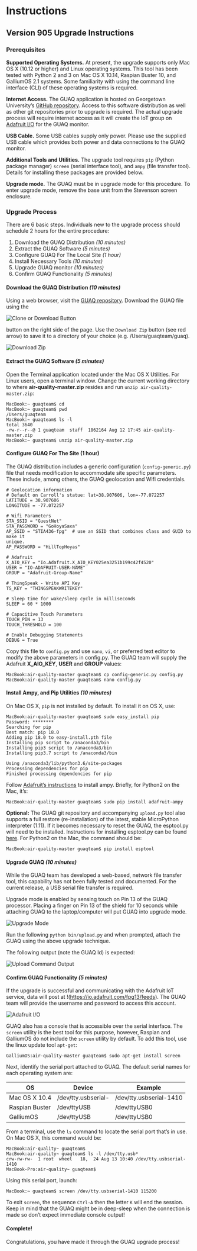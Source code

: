 # Instructions

## Version 905 Upgrade Instructions

### Prerequisites

**Supported Operating Systems.**  At present, the upgrade supports only Mac OS
X (10.12 or higher) and Linux operating systems. This tool has been tested with
Python 2 and 3 on Mac OS X 10.14, Raspian Buster 10, and GalliumOS 2.1 systems.
Some familiarity with using the command line interface (CLI) of these operating
systems is required.

**Internet Access.** The GUAQ application is hosted on Georgetown University’s
[GitHub repository](https://github.com/GeorgetownMakerHubOrg). Access to this
software distribution as well as other git repositories prior to upgrade is
required. The actual upgrade process will require internet access as it will
create the IoT group on [Adafruit I/O](https://io.adafruit.com) for the GUAQ
monitor.

**USB Cable.**  Some USB cables supply only power.  Please use the supplied USB
cable which provides both power and data connections to the GUAQ monitor.

**Additional Tools and Utilities.** The upgrade tool requires `pip` (Python
package manager) `screen` (serial interface tool), and `ampy` (file transfer
tool).  Details for installing these packages are provided below.

**Upgrade mode.** The GUAQ must be in upgrade mode for this procedure. To enter
upgrade mode, remove the base unit from the Stevenson screen enclosure.

### Upgrade Process

There are 6 basic steps. Individuals new to the upgrade process should schedule
2 hours for the entire procedure:

1. Download the GUAQ Distribution _(10 minutes)_
1. Extract the GUAQ Software _(5 minutes)_
1. Configure GUAQ For The Local Site _(1 hour)_
1. Install Necessary Tools _(10 minutes)_
1. Upgrade GUAQ monitor _(10 minutes)_
1. Confirm GUAQ Functionality _(5 minutes)_

#### Download the GUAQ Distribution _(10 minutes)_

Using a web browser, visit the [GUAQ
repository](https://github.com/GeorgetownMakerHubOrg/air-quality). Download the
GUAQ file using the

![Clone or Download Button](images/instructions/clone-or-download.png)

button on the right side of the page. Use the `Download Zip` button (see red
arrow) to save it to a directory of your choice (e.g.  /Users/guaqteam/guaq).

![Download Zip](images/instructions/download-zip.png)

#### Extract the GUAQ Software _(5 minutes)_

Open the Terminal application located under the Mac OS X Utilities. For Linux
users, open a terminal window. Change the current working directory to where
**air-quality-master.zip** resides and run `unzip air-quality-master.zip`:

```
MacBook:~ guaqteam$ cd
MacBook:~ guaqteam$ pwd
/Users/guaqteam
MacBook:~ guaqteam$ ls -l
total 3640
-rw-r--r--@ 1 guaqteam  staff  1862164 Aug 12 17:45 air-quality-master.zip
MacBook:~ guaqteam$ unzip air-quality-master.zip
```

#### Configure GUAQ For The Site (1 hour)

The GUAQ distribution includes a generic configuration (`config-generic.py`)
file that needs modification to accommodate site specific parameters. These
include, among others, the GUAQ geolocation and Wifi credentials.

```
# Geolocation information
# Default on Carroll's statue: lat=38.907606, lon=-77.072257
LATITUDE = 38.907606
LONGITUDE = -77.072257

# Wifi Parameters
STA_SSID = "GuestNet"
STA_PASSWORD = "GoHoyaSaxa"
AP_SSID = "STIA436-fpg"  # use an SSID that combines class and GUID to make it
unique.
AP_PASSWORD = "HillTopHoyas"

# Adafruit
X_AIO_KEY = "Io.Adafruit.X_AIO_KEY025ea3251b199c42f4520"
USER = "IO-ADAFRUIT-USER-NAME"
GROUP = "Adafruit-Group-Name"

# ThingSpeak - Write API Key
TS_KEY = "THINGSPEAKWRITEKEY"

# Sleep time for wake/sleep cycle in milliseconds
SLEEP = 60 * 1000

# Capacitive Touch Parameters
TOUCH_PIN = 13
TOUCH_THRESHOLD = 100

# Enable Debugging Statements
DEBUG = True
```

Copy this file to `config.py` and use `nano`, `vi`, or preferred text editor to
modify the above parameters in config.py. The GUAQ team will supply the
Adafruit __X_AIO_KEY__, __USER__ and __GROUP__ values:

```
MacBook:air-quality-master guaqteam$ cp config-generic.py config.py
MacBook:air-quality-master guaqteam$ nano config.py
```

#### Install Ampy, and Pip Utilities _(10 minutes)_

On Mac OS X, `pip` is not installed by default. To install it on OS X, use:

```
MacBook:air-quality-master guaqteam$ sudo easy_install pip
Password: ********
Searching for pip
Best match: pip 18.0
Adding pip 18.0 to easy-install.pth file
Installing pip script to /anaconda3/bin
Installing pip3 script to /anaconda3/bin
Installing pip3.7 script to /anaconda3/bin

Using /anaconda3/lib/python3.6/site-packages
Processing dependencies for pip
Finished processing dependencies for pip
```

Follow [Adafruit’s instructions](https://github.com/pycampers/ampy) to install
ampy. Briefly, for Python2 on the Mac, it’s:

```
MacBook:air-quality-master guaqteam$ sudo pip install adafruit-ampy
```

__Optional:__ The GUAQ git repository and accompanying `upload.py` tool also
supports a full restore (re-installation) of the latest, stable MicroPython
interpreter (1.11). If it becomes necessary to reset the GUAQ, the esptool.py
will need to be installed. Instructions for installing esptool.py can be found
[here](https://github.com/espressif/esptool). For Python2 on the Mac, the
command should be:

```
MacBook:air-quality-master guaqteam$ pip install esptool
```

#### Upgrade GUAQ _(10 minutes)_

While the GUAQ team has developed a web-based, network file transfer tool, this
capability has not been fully tested and documented. For the current release, a
USB serial file transfer is required.

Upgrade mode is enabled by sensing touch on Pin 13 of the GUAQ processor.
Placing a finger on Pin 13 of the shield for 10 seconds while attaching GUAQ to
the laptop/computer will put GUAQ into upgrade mode.

![Upgrade Mode](images/instructions/upgrade_pin.jpg)

Run the following `python bin/upload.py` and when prompted, attach the GUAQ
using the above upgrade technique.

The following output (note the GUAQ Id) is expected:

![Upload Command Output](images/instructions/upload_output.png)

#### Confirm GUAQ Functionality _(5 minutes)_

If the upgrade is successful and communicating with the Adafruit IoT service,
data will post at !(https://io.adafruit.com/fpg13/feeds). The GUAQ team will
provide the username and password to access this account.

![Adafruit I/O](images/instructions/adafruit_io_groups.png)

GUAQ also has a console that is accessible over the serial interface. The
`screen` utility is the best tool for this purpose, however, Raspian and
GalliumOS do not include the `screen` utility by default. To add this tool, use
the linux update tool `apt-get`:

```
GalliumOS:air-quality-master guaqteam$ sudo apt-get install screen
```

Next, identify the serial port attached to GUAQ. The default serial names for
each operating system are:

OS             | Device                      | Example
-------------- | --------------------------- | -----------------------
Mac OS X 10.4  | /dev/tty.usbserial-<number> | /dev/tty.usbserial-1410
Raspian Buster | /dev/ttyUSB<number>         | /dev/ttyUSB0
GalliumOS      | /dev/ttyUSB<number>         | /dev/ttyUSB0

From a terminal, use the `ls` command to locate the serial port that’s in use.
On Mac OS X, this command would be:

```
MacBook:air-quality~ guaqteam$
MacBook:air-quality~ guaqteam$ ls -l /dev/tty.usb*
crw-rw-rw-  1 root  wheel   18,  24 Aug 13 10:40 /dev/tty.usbserial-1410
MacBook-Pro:air-quality~ guaqteam$
```

Using this serial port, launch:

```
MacBook:~ guaqteam$ screen /dev/tty.usbserial-1410 115200
```

To exit `screen`, the sequence `Ctrl-A` then the letter `K` will end the
session.  Keep in mind that the GUAQ might be in deep-sleep when the connection
is made so don’t expect immediate console output!

#### Complete!

Congratulations, you have made it through the GUAQ upgrade process!
